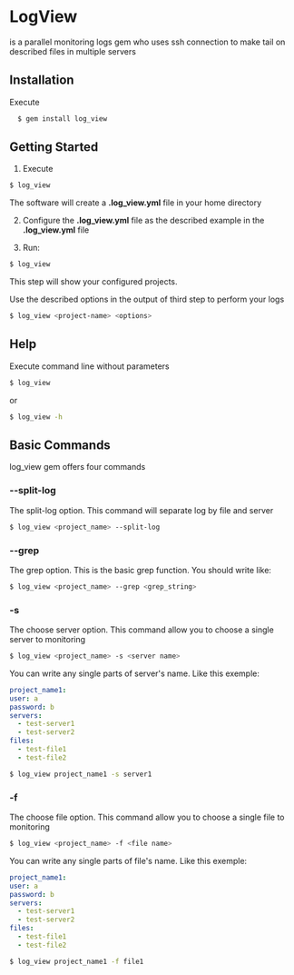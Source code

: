 # LogView

is a parallel monitoring logs gem who uses ssh connection to make tail on described files in multiple servers

## Installation
  
  Execute 

```sh
  $ gem install log_view
```

## Getting Started

1. Execute

```sh
$ log_view
```

The software will create a **.log_view.yml** file in your home directory

2. Configure the **.log_view.yml** file as the described example in the **.log_view.yml** file

3. Run:

```sh
$ log_view
```

This step will show your configured projects.

Use the described options in the output of third step to perform your logs

```sh
$ log_view <project-name> <options>
```

## Help

Execute command line without parameters

```sh
$ log_view
```

or

```sh
$ log_view -h
```

## Basic Commands

log_view gem offers four commands

### **--split-log**

The split-log option. This command will separate log by file and server

```sh
$ log_view <project_name> --split-log
```
    
### **--grep**

The grep option. This is the basic grep function. You should write like:

```sh
$ log_view <project_name> --grep <grep_string>
```
    
### **-s**

The choose server option. This command allow you to choose a single server to monitoring

```sh
$ log_view <project_name> -s <server name>
```

You can write any single parts of server's name. Like this exemple:

```yaml
project_name1:
user: a
password: b
servers: 
  - test-server1
  - test-server2
files:
  - test-file1
  - test-file2
```

```sh
$ log_view project_name1 -s server1
```

### **-f**

The choose file option. This command allow you to choose a single file to monitoring

```sh
$ log_view <project_name> -f <file name>
```

You can write any single parts of file's name. Like this exemple:

```yaml
project_name1:
user: a
password: b
servers: 
  - test-server1
  - test-server2
files:
  - test-file1
  - test-file2
```

```sh
$ log_view project_name1 -f file1
```

